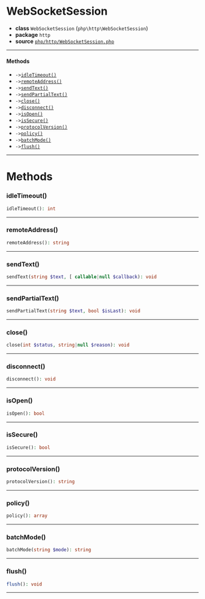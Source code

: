 # WebSocketSession

- **class** `WebSocketSession` (`php\http\WebSocketSession`)
- **package** `http`
- **source** [`php/http/WebSocketSession.php`](./src/main/resources/JPHP-INF/sdk/php/http/WebSocketSession.php)


---

#### Methods

- `->`[`idleTimeout()`](#method-idletimeout)
- `->`[`remoteAddress()`](#method-remoteaddress)
- `->`[`sendText()`](#method-sendtext)
- `->`[`sendPartialText()`](#method-sendpartialtext)
- `->`[`close()`](#method-close)
- `->`[`disconnect()`](#method-disconnect)
- `->`[`isOpen()`](#method-isopen)
- `->`[`isSecure()`](#method-issecure)
- `->`[`protocolVersion()`](#method-protocolversion)
- `->`[`policy()`](#method-policy)
- `->`[`batchMode()`](#method-batchmode)
- `->`[`flush()`](#method-flush)

---
# Methods

<a name="method-idletimeout"></a>

### idleTimeout()
```php
idleTimeout(): int
```

---

<a name="method-remoteaddress"></a>

### remoteAddress()
```php
remoteAddress(): string
```

---

<a name="method-sendtext"></a>

### sendText()
```php
sendText(string $text, [ callable|null $callback): void
```

---

<a name="method-sendpartialtext"></a>

### sendPartialText()
```php
sendPartialText(string $text, bool $isLast): void
```

---

<a name="method-close"></a>

### close()
```php
close(int $status, string|null $reason): void
```

---

<a name="method-disconnect"></a>

### disconnect()
```php
disconnect(): void
```

---

<a name="method-isopen"></a>

### isOpen()
```php
isOpen(): bool
```

---

<a name="method-issecure"></a>

### isSecure()
```php
isSecure(): bool
```

---

<a name="method-protocolversion"></a>

### protocolVersion()
```php
protocolVersion(): string
```

---

<a name="method-policy"></a>

### policy()
```php
policy(): array
```

---

<a name="method-batchmode"></a>

### batchMode()
```php
batchMode(string $mode): string
```

---

<a name="method-flush"></a>

### flush()
```php
flush(): void
```

---
